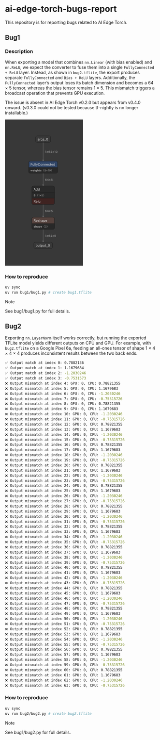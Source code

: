 # ai-edge-torch-bugs-report
This repository is for reporting bugs related to AI Edge Torch.

## Bug1
### Description
When exporting a model that combines `nn.Linear` (with bias enabled) and `nn.ReLU`, we expect the converter to fuse them into a single `FullyConnected + ReLU` layer.
Instead, as shown in `bug2.tflite`, the export produces separate `FullyConnected` and `Bias + ReLU` layers.
Additionally, the `FullyConnected` layer’s output loses its batch dimension and becomes a 64 × 5 tensor, whereas the bias tensor remains 1 × 5. This mismatch triggers a broadcast operation that prevents GPU execution.

The issue is absent in AI Edge Torch v0.2.0 but appears from v0.4.0 onward. 
(v0.3.0 could not be tested because tf-nightly is no longer installable.)

![bug1](./resources/images/bug1.png)

### How to reproduce
```bash
uv sync
uv run bug1/bug1.py # create bug1.tflite
```

> [!NOTE]
> See bug1/bug1.py for full details.


## Bug2
Exporting `nn.LayerNorm` itself works correctly, but running the exported TFLite model yields different outputs on CPU and GPU.
For example, with `bug2.tflite` on a Google Pixel 6a, feeding an all-ones tensor of shape 1 × 4 × 4 × 4 produces inconsistent results between the two back ends.

```bash
✅ Output match at index 0: 0.7882136
✅ Output match at index 1: 1.1679684
✅ Output match at index 2: -1.2030246
✅ Output match at index 3: -0.7531573
❌ Output mismatch at index 4: GPU: 0, CPU: 0.78821355
❌ Output mismatch at index 5: GPU: 0, CPU: 1.1679683
❌ Output mismatch at index 6: GPU: 0, CPU: -1.2030246
❌ Output mismatch at index 7: GPU: 0, CPU: -0.75315726
❌ Output mismatch at index 8: GPU: 0, CPU: 0.78821355
❌ Output mismatch at index 9: GPU: 0, CPU: 1.1679683
❌ Output mismatch at index 10: GPU: 0, CPU: -1.2030246
❌ Output mismatch at index 11: GPU: 0, CPU: -0.75315726
❌ Output mismatch at index 12: GPU: 0, CPU: 0.78821355
❌ Output mismatch at index 13: GPU: 0, CPU: 1.1679683
❌ Output mismatch at index 14: GPU: 0, CPU: -1.2030246
❌ Output mismatch at index 15: GPU: 0, CPU: -0.75315726
❌ Output mismatch at index 16: GPU: 0, CPU: 0.78821355
❌ Output mismatch at index 17: GPU: 0, CPU: 1.1679683
❌ Output mismatch at index 18: GPU: 0, CPU: -1.2030246
❌ Output mismatch at index 19: GPU: 0, CPU: -0.75315726
❌ Output mismatch at index 20: GPU: 0, CPU: 0.78821355
❌ Output mismatch at index 21: GPU: 0, CPU: 1.1679683
❌ Output mismatch at index 22: GPU: 0, CPU: -1.2030246
❌ Output mismatch at index 23: GPU: 0, CPU: -0.75315726
❌ Output mismatch at index 24: GPU: 0, CPU: 0.78821355
❌ Output mismatch at index 25: GPU: 0, CPU: 1.1679683
❌ Output mismatch at index 26: GPU: 0, CPU: -1.2030246
❌ Output mismatch at index 27: GPU: 0, CPU: -0.75315726
❌ Output mismatch at index 28: GPU: 0, CPU: 0.78821355
❌ Output mismatch at index 29: GPU: 0, CPU: 1.1679683
❌ Output mismatch at index 30: GPU: 0, CPU: -1.2030246
❌ Output mismatch at index 31: GPU: 0, CPU: -0.75315726
❌ Output mismatch at index 32: GPU: 0, CPU: 0.78821355
❌ Output mismatch at index 33: GPU: 0, CPU: 1.1679683
❌ Output mismatch at index 34: GPU: 0, CPU: -1.2030246
❌ Output mismatch at index 35: GPU: 0, CPU: -0.75315726
❌ Output mismatch at index 36: GPU: 0, CPU: 0.78821355
❌ Output mismatch at index 37: GPU: 0, CPU: 1.1679683
❌ Output mismatch at index 38: GPU: 0, CPU: -1.2030246
❌ Output mismatch at index 39: GPU: 0, CPU: -0.75315726
❌ Output mismatch at index 40: GPU: 0, CPU: 0.78821355
❌ Output mismatch at index 41: GPU: 0, CPU: 1.1679683
❌ Output mismatch at index 42: GPU: 0, CPU: -1.2030246
❌ Output mismatch at index 43: GPU: 0, CPU: -0.75315726
❌ Output mismatch at index 44: GPU: 0, CPU: 0.78821355
❌ Output mismatch at index 45: GPU: 0, CPU: 1.1679683
❌ Output mismatch at index 46: GPU: 0, CPU: -1.2030246
❌ Output mismatch at index 47: GPU: 0, CPU: -0.75315726
❌ Output mismatch at index 48: GPU: 0, CPU: 0.78821355
❌ Output mismatch at index 49: GPU: 0, CPU: 1.1679683
❌ Output mismatch at index 50: GPU: 0, CPU: -1.2030246
❌ Output mismatch at index 51: GPU: 0, CPU: -0.75315726
❌ Output mismatch at index 52: GPU: 0, CPU: 0.78821355
❌ Output mismatch at index 53: GPU: 0, CPU: 1.1679683
❌ Output mismatch at index 54: GPU: 0, CPU: -1.2030246
❌ Output mismatch at index 55: GPU: 0, CPU: -0.75315726
❌ Output mismatch at index 56: GPU: 0, CPU: 0.78821355
❌ Output mismatch at index 57: GPU: 0, CPU: 1.1679683
❌ Output mismatch at index 58: GPU: 0, CPU: -1.2030246
❌ Output mismatch at index 59: GPU: 0, CPU: -0.75315726
❌ Output mismatch at index 60: GPU: 0, CPU: 0.78821355
❌ Output mismatch at index 61: GPU: 0, CPU: 1.1679683
❌ Output mismatch at index 62: GPU: 0, CPU: -1.2030246
❌ Output mismatch at index 63: GPU: 0, CPU: -0.75315726
```


### How to reproduce
```bash
uv sync
uv run bug2/bug2.py # create bug2.tflite
```

> [!NOTE]
> See bug1/bug2.py for full details.